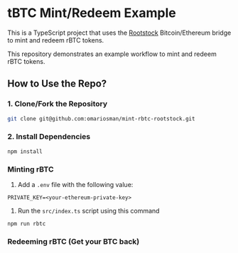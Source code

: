 # tBTC Mint/Redeem Example

This is a TypeScript project that uses the [Rootstock](https://dev.rootstock.io/developers/integrate/flyover/sdk/) Bitcoin/Ethereum bridge to mint and redeem rBTC tokens.

This repository demonstrates an example workflow to mint and redeem rBTC tokens.

## How to Use the Repo?

### 1. Clone/Fork the Repository
```bash
git clone git@github.com:omariosman/mint-rbtc-rootstock.git
```
### 2. Install Dependencies
```
npm install
```

### Minting rBTC 
1. Add a `.env` file with the following value:
```
PRIVATE_KEY=<your-ethereum-private-key>
```

1. Run the `src/index.ts` script using this command
```
npm run rbtc
```


### Redeeming rBTC (Get your BTC back)
